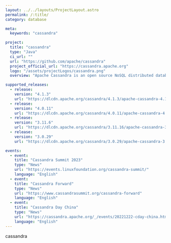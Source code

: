 ```yaml
---
layout: ../../layouts/ProjectLayout.astro
permalink: /:title/
category: database

meta:
  keywords: "cassandra"

project:
  title: "cassandra"
  type: "Java"
  ci_url: ""
  url: "https://github.com/apache/cassandra"
  project_official_url: "https://cassandra.apache.org"
  logo: "/assets/projectLogos/cassandra.png"
  overview: "Apache Cassandra is an open source NoSQL distributed database trusted by thousands of companies for scalability and high availability without compromising performance. Linear scalability and proven fault-tolerance on commodity hardware or cloud infrastructure make it the perfect platform for mission-critical data."

supported_releases:
  - release:
    version: "4.1.3"
    url: "https://dlcdn.apache.org/cassandra/4.1.3/apache-cassandra-4.1.3-bin.tar.gz"
  - release:
    version: "4.0.11"
    url: "https://dlcdn.apache.org/cassandra/4.0.11/apache-cassandra-4.0.11-bin.tar.gz"
  - release:
    version: "3.11.6"
    url: "https://dlcdn.apache.org/cassandra/3.11.16/apache-cassandra-3.11.16-bin.tar.gz"
  - release:
    version: "3.0.29"
    url: "https://dlcdn.apache.org/cassandra/3.0.29/apache-cassandra-3.0.29-bin.tar.gz"

events:
  - event:
    title: "Cassandra Summit 2023"
    type: "News"
    url: "https://events.linuxfoundation.org/cassandra-summit/"
    language: "English"
  - event:
    title: "Cassandra Forward"
    type: "News"
    url: "https://www.cassandrasummit.org/cassandra-forward"
    language: "English"
  - event:
    title: "Cassandra Day China"
    type: "News"
    url: "https://cassandra.apache.org/_/events/20221222-cday-china.html"
    language: "English"
---
```


<p>cassandra</p>
